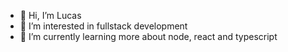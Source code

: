 - 👋 Hi, I’m Lucas
- 👀 I’m interested in fullstack development
- 🌱 I’m currently learning more about node, react and typescript 

